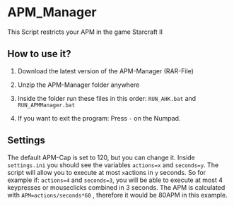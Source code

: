# APM_Manager
This Script restricts your APM in the game Starcraft II

## How to use it?
1. Download the latest version of the APM-Manager (RAR-File)
2. Unzip the APM-Manager folder anywhere
3. Inside the folder run these files in this order:
    `RUN_AHK.bat` and `RUN_APMManager.bat`

4. If you want to exit the program: Press `-` on the Numpad.

## Settings
The default APM-Cap is set to 120, but you can change it.
Inside `settings.ini` you should see the variables
`actions=x` and `seconds=y`.
The script will allow you to execute at most `x`actions in `y` seconds. So for example if:
`actions=4` and `seconds=3`, you will be able to execute at most 4 keypresses or mouseclicks combined in 3 seconds. The APM is calculated with
`APM=actions/seconds*60` , therefore it would be 80APM in this example.
